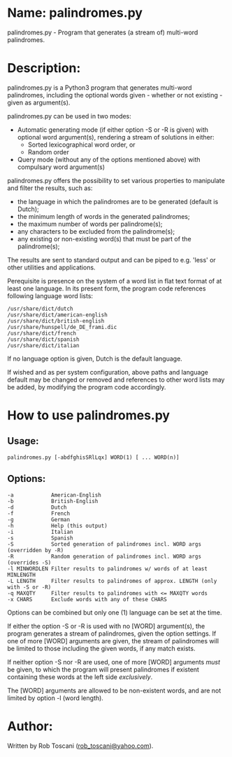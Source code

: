 # Name: palindromes.py
palindromes.py - Program that generates (a stream of) multi-word palindromes.

# Description:
palindromes.py is a Python3 program that generates multi-word palindromes,
including the optional words given - whether or not existing - given as argument(s).

palindromes.py can be used in two modes:
- Automatic generating mode (if either option -S or -R is given) with optional word argument(s),
rendering a stream of solutions in either:
    - Sorted lexicographical word order, or
    - Random order
- Query mode (without any of the options mentioned above) with compulsary word argument(s)

palindromes.py offers the possibility to set various properties to manipulate
and filter the results,
such as:
- the language in which the palindromes are to be generated (default is Dutch);
- the minimum length of words in the generated palindromes;
- the maximum number of words per palindrome(s);
- any characters to be excluded from the palindrome(s);
- any existing or non-existing word(s) that must be part of the palindrome(s);

The results are sent to standard output and can be piped to e.g. 'less' or other utilities and applications.

Perequisite is presence on the system of a word list in flat text format
of at least one language.
In its present form, the program code references following language word lists: 

	/usr/share/dict/dutch
	/usr/share/dict/american-english
	/usr/share/dict/british-english
	/usr/share/hunspell/de_DE_frami.dic
	/usr/share/dict/french
	/usr/share/dict/spanish
	/usr/share/dict/italian

If no language option is given, Dutch is the default language.

If wished and as per system configuration,
above paths and language default may be changed or removed
and references to other word lists may be added,
by modifying the program code accordingly.

# How to use palindromes.py

## Usage:

	palindromes.py [-abdfghisSRlLqx] WORD(1) [ ... WORD(n)]

## Options:
	-a            American-English
	-b            British-English
	-d            Dutch
	-f            French
	-g            German
	-h            Help (this output)
	-i            Italian
	-s            Spanish
	-S            Sorted generation of palindromes incl. WORD args (overridden by -R)
	-R            Random generation of palindromes incl. WORD args (overrides -S)
	-l MINWORDLEN Filter results to palindromes w/ words of at least MINLENGTH
	-L LENGTH     Filter results to palindromes of approx. LENGTH (only with -S or -R)
	-q MAXQTY     Filter results to palindromes with <= MAXQTY words
	-x CHARS      Exclude words with any of these CHARS

Options can be combined but only one (1) language can be set at the time.

If either the option -S or -R is used with no [WORD] argument(s),
the program generates a stream of palindromes, given the option settings.
If one of more [WORD] arguments are given, the stream of palindromes will be limited to those
including the given words, if any match exists.

If neither option -S nor -R are used, one of more [WORD] arguments *must* be given,
to which the program will present palindromes
if existent containing these words at the left side *exclusively*.

The [WORD] arguments are allowed to be non-existent words,
and are not limited by option -l (word length).

# Author:
Written by Rob Toscani (rob_toscani@yahoo.com).
